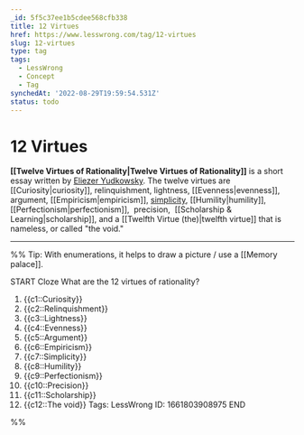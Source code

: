 ```yaml
---
_id: 5f5c37ee1b5cdee568cfb338
title: 12 Virtues
href: https://www.lesswrong.com/tag/12-virtues
slug: 12-virtues
type: tag
tags:
  - LessWrong
  - Concept
  - Tag
synchedAt: '2022-08-29T19:59:54.531Z'
status: todo
---
```


# 12 Virtues

**[[Twelve Virtues of Rationality|Twelve Virtues of Rationality]]** is a short essay written by [Eliezer Yudkowsky](https://www.baserates.org/users/eliezer_yudkowsky). The twelve virtues are [[Curiosity|curiosity]], relinquishment, lightness, [[Evenness|evenness]], argument, [[Empiricism|empiricism]], [simplicity](https://wiki.lesswrong.com/wiki/simplicity), [[Humility|humility]], [[Perfectionism|perfectionism]],  precision,  [[Scholarship & Learning|scholarship]], and a [[Twelfth Virtue (the)|twelfth virtue]] that is nameless, or called "the void."

---

%%
Tip: With enumerations, it helps to draw a picture / use a [[Memory palace]].

START
Cloze
What are the 12 virtues of rationality?
1. {{c1::Curiosity}}
2. {{c2::Relinquishment}}
3. {{c3::Lightness}}
4. {{c4::Evenness}}
5. {{c5::Argument}}
6. {{c6::Empiricism}}
7. {{c7::Simplicity}}
8. {{c8::Humility}}
9. {{c9::Perfectionism}}
10. {{c10::Precision}}
11. {{c11::Scholarship}}
12. {{c12::The void}}
Tags: LessWrong
ID: 1661803908975
END

%%
